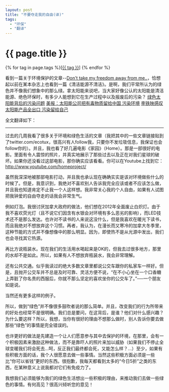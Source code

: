 ```yaml
---
layout: post
title: "不要夺走我的自由(译)"
tags:
  - "环保"
  - "翻译"
---
```


# {{ page.title }}

<div class="tags">
{% for tag in page.tags %}[<a class="tag" href="/tags.html#{{ tag }}">{{ tag }}</a>] {% endfor %}
</div>


看到一篇关于环境保护的文章--[Don't take my freedom away from me..](http://tuxgraphics.org/giniandkarlsworld/becauseourplanetmatters.shtml)，恰想起以前在某本杂志上也看到一篇《清洁能源不清洁》。是啊，我们平常所认为的绿色并不像我们想象中的那么绿。拿太阳能来说吧，当大家好像公认的太阳能是清洁能源、绝色环保时，有多少人能想到它在生产过程中以及报废后的污染？
[绿色太阳能背后的污染问题](http://www.cyzone.cn/forum/44409.aspx)
[美报：太阳能公司把有毒物质留给中国 污染环境](http://news.china.com/zh_cn/domesticgd/10000159/20080311/14719024.html)
[李铁映感叹太阳能产品全出口 污染留给自己](http://www.chinasigns.cn/Article/xcl/ggdj/200703/20016.html)


全文翻译如下：

- - - - - - - - 

过去的几周我看了很多关于环境和绿色生活的文章（我把其中的一些文章链接贴到了twitter.com/ecotux，很高兴有人follow我，只要你不发垃圾信息，我保证也会follow你的）。并且，我也看了好几遍电影《家园》（Home）。那是一部很好的电影。里面有令人震惊的照片，并真实地展示了那些过去以及正在对我们星球的破坏。如果你还没看过这部电影，那你确实应该看看。你可以在Youtube上找到它：<http://www.youtube.com/homeproject/>

虽然我深深地被那部电影打动，并且我也承认现在确确实实是该对环境做些什么的时候了。但是，我意识到，我绝对不喜欢别人告诉我完全应该或者不应该怎么做，并且我也知道肯定不止我一个人这样想。我非常关心我的个人自由，如果有人试图把我钟爱的自由夺走的话我会非常生气。

例如灯泡。我很讨厌加拿大政府的做法，他们想在2012年全面废止白炽灯。由于我不喜欢荧光灯（且不说它们因含有水银会对环境有多么恶劣的影响），而LED技术还不是那么发达。也许对不读书的人来说这没什么，但是我喜欢在暖光下读书，而且我绝对不想放弃这个习惯。再者，我认为，在漫长而又寒冷的加拿大冬季里，这种节能的方式并不像想像中的那么明显。因为，即使热不是从光源中发出，我们也会寻找其它热源。

再比方说瓶装水。现在我们的生活用水喝起来是OK的，但我去过很多地方，那里的水却不是如此。所以，如果有人不想放弃瓶装水，我会非常理解。

还有公共交通。似乎我读过的绝大多数文章里都说公交车跟你的私家车一样好。但是，且抛开公交车并不总是及时可靠、灵活方便不说，“在不小心坐在一个口香糖上弄脏了你名贵的西服后，你就不那么坚定的喜欢坐你的公交车了。”──一个朋友如是说。

当然还有更多这样的例子。

所以，做到“绿色”并不像很多鼓吹者说的那么简单。并且，改变我们的行为所带来的好处也经常不是很明确。我们总是要问，在这背后，是谁？他们对什么感兴趣？为什么要这样？所以，我想，当你有很好的理由不想那么做时，别人告诉你要去做那些“绿色”的事情是完全错误的。

也许更好的做法是先建造一个让人们愿意参与其中去保护的环境，在那里，会有一个积极因素来激励这种做法，而不是靠吓人的照片来加以威胁（如果我们不停止全球变暖我们将会死去...呵，反正我们最终都会死，又能怎么样？...）至少，如果有些积极方面的话，我个人很愿意去做一些事情。当然这些积极方面必须是一些比“你可以省钱”更好的东西。很抱歉，我每天都看到太多的“今日5折”之类的东西，在某种意义上说我都对它们有免疫力了。

我想我们必须能够为我们的绿色生活想出一些积极的理由，来推动我们去做一些绿色的事情。有何高见？很高兴倾听您的意见！
